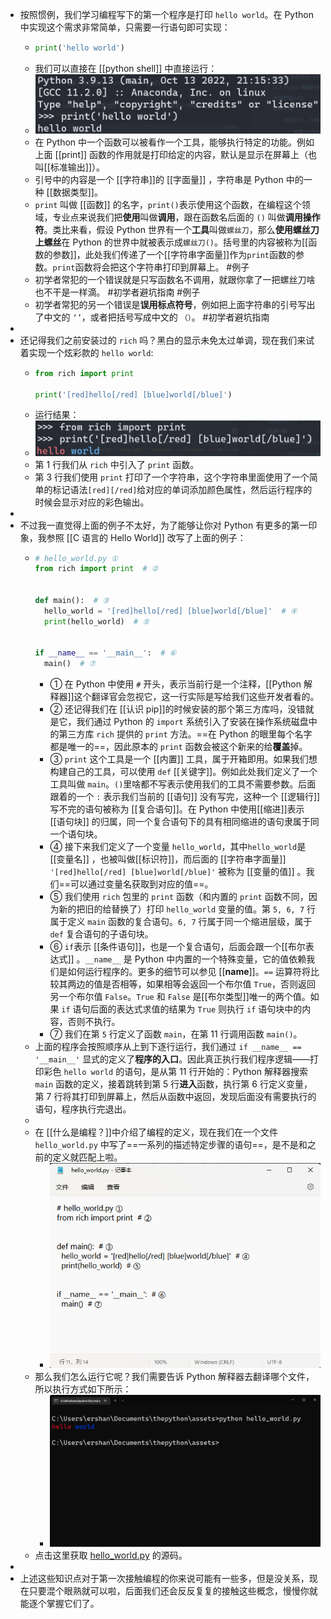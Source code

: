 - 按照惯例，我们学习编程写下的第一个程序是打印 `hello world`。在 Python 中实现这个需求非常简单，只需要一行语句即可实现：
	- ```python
	  print('hello world')
	  ```
	- 我们可以直接在 [[python shell]] 中直接运行：
	- ![hello world](../assets/image_1669739193303_0.png)
	- 在 Python 中一个函数可以被看作一个工具，能够执行特定的功能。例如上面 [[print]] 函数的作用就是打印给定的内容，默认是显示在屏幕上（也叫[[标准输出]]）。
	- 引号中的内容是一个 [[字符串]]的 [[字面量]] ，字符串是 Python 中的一种 [[数据类型]]。
	- `print` 叫做 [[函数]] 的名字，`print()`表示使用这个函数，在编程这个领域，专业点来说我们把**使用**叫做**调用**，跟在函数名后面的 `()` 叫做**调用操作符**。类比来看，假设 Python 世界有一个**工具**叫做`螺丝刀`，那么**使用螺丝刀上螺丝**在 Python 的世界中就被表示成`螺丝刀()`。括号里的内容被称为[[函数的参数]]，此处我们传递了一个[[字符串字面量]]作为`print`函数的参数。`print`函数将会把这个字符串打印到屏幕上。 #例子
	- 初学者常犯的一个错误就是只写函数名不调用，就跟你拿了一把螺丝刀啥也不干是一样滴。 #初学者避坑指南 #例子
	- 初学者常犯的另一个错误是**误用标点符号**，例如把上面字符串的引号写出了中文的 `‘’`，或者把括号写成中文的 `（）`。 #初学者避坑指南
-
- 还记得我们之前安装过的 `rich` 吗？黑白的显示未免太过单调，现在我们来试着实现一个炫彩款的 `hello world`:
	- ```python
	  from rich import print
	  
	  print('[red]hello[/red] [blue]world[/blue]')
	  ```
	- 运行结果：
	- ![colorful hello world](../assets/image_1669738961075_0.png)
	- 第 1 行我们从 `rich` 中引入了 `print` 函数。
	- 第 3 行我们使用 `print` 打印了一个字符串，这个字符串里面使用了一个简单的标记语法`[red][/red]`给对应的单词添加颜色属性，然后运行程序的时候会显示对应的彩色输出。
-
- 不过我一直觉得上面的例子不太好，为了能够让你对 Python 有更多的第一印象，我参照 [[C 语言的 Hello World]] 改写了上面的例子：
	- ```python
	  # hello_world.py ①
	  from rich import print  # ②
	  
	  
	  def main():  # ③
	    hello_world = '[red]hello[/red] [blue]world[/blue]'  # ④
	    print(hello_world)  # ⑤
	    
	  
	  if __name__ == '__main__':  # ⑥
	    main()  # ⑦
	  ```
		- ① 在 Python 中使用 `#` 开头，表示当前行是一个注释，[[Python 解释器]]这个翻译官会忽视它，这一行实际是写给我们这些开发者看的。
		- ② 还记得我们在 [[认识 pip]]的时候安装的那个第三方库吗，没错就是它，我们通过 Python 的 `import` 系统引入了安装在操作系统磁盘中的第三方库 `rich` 提供的 `print` 方法。==在 Python 的眼里每个名字都是唯一的==，因此原本的 `print` 函数会被这个新来的给**覆盖**掉。
		- ③ `print` 这个工具是一个 [[内置]] 工具，属于开箱即用。如果我们想构建自己的工具，可以使用 `def` [[关键字]]。例如此处我们定义了一个工具叫做 `main`。`()`里啥都不写表示使用我们的工具不需要参数。后面跟着的一个 `:` 表示我们当前的 [[语句]] 没有写完，这种一个 [[逻辑行]] 写不完的语句被称为 [[复合语句]]。在 Python 中使用[[缩进]]表示 [[语句块]] 的归属，同一个复合语句下的具有相同缩进的语句隶属于同一个语句块。
		- ④ 接下来我们定义了一个变量 `hello_world`，其中`hello_world`是 [[变量名]] ，也被叫做[[标识符]]，而后面的 [[字符串字面量]] `'[red]hello[/red] [blue]world[/blue]'` 被称为 [[变量的值]] 。我们==可以通过变量名获取到对应的值==。
		- ⑤ 我们使用 `rich` 包里的 `print` 函数（和内置的 `print` 函数不同，因为新的把旧的给替换了）打印 `hello_world` 变量的值。第 `5, 6, 7` 行属于定义 `main` 函数的复合语句。`6, 7` 行属于同一个缩进层级，属于 `def` 复合语句的子语句块。
		- ⑥ `if`表示 [[条件语句]]，也是一个复合语句，后面会跟一个[[布尔表达式]] 。`__name__` 是 Python 中内置的一个特殊变量，它的值依赖我们是如何运行程序的。更多的细节可以参见 [[__name__]]。`==` 运算符将比较其两边的值是否相等，如果相等会返回一个布尔值 `True`，否则返回另一个布尔值 `False`。`True` 和 `False` 是[[布尔类型]]唯一的两个值。如果 `if` 语句后面的表达式求值的结果为 `True` 则执行 `if` 语句块中的内容，否则不执行。
		- ⑦ 我们在第 `5` 行定义了函数 `main`，在第 11 行调用函数 `main()`。
	- 上面的程序会按照顺序从上到下逐行运行，我们通过 `if __name__ == '__main__'` 显式的定义了**程序的入口**。因此真正执行我们程序逻辑——打印彩色 `hello world` 的语句，是从第 11 行开始的：Python 解释器搜索 `main` 函数的定义，接着跳转到第 5 行**进入**函数，执行第 6 行定义变量，第 7 行将其打印到屏幕上，然后从函数中返回，发现后面没有需要执行的语句，程序执行完退出。
	-
	- 在 [[什么是编程？]]中介绍了编程的定义，现在我们在一个文件 `hello_world.py` 中写了==一系列的描述特定步骤的语句==，是不是和之前的定义就匹配上啦。
		- ![程序源码](../assets/image_1669825885466_0.png)
	- 那么我们怎么运行它呢？我们需要告诉 Python 解释器去翻译哪个文件，所以执行方式如下所示：
		- ![执行整个文件](../assets/image_1669825958052_0.png)
	- 点击这里获取 [hello_world.py](../assets/hello_world.py) 的源码。
-
- 上述这些知识点对于第一次接触编程的你来说可能有一些多，但是没关系，现在只要混个眼熟就可以啦，后面我们还会反反复复的接触这些概念，慢慢你就能逐个掌握它们了。